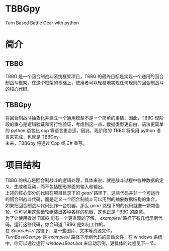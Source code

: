 # TBBGpy
Turn Based Battle Gear with python
# 简介
## TBBG
TBBG 是一个回合制战斗系统框架项目，TBBG 的最终目标是实现一个通用的回合制战斗框架，在这个框架的基础上，使用者可以轻易地实现任何规则的回合制战斗的核心代码。  
## TBBGpy
将回合制战斗抽象化并建立一个通用模型不是一个简单的事情，因此，TBBG 现阶段的重心是逻辑验证和可行性验证，考虑到这一点，数据类型更自由、语法更简单的 python 语言比 cpp 等语言更合适，因此，现阶段的 TBBG 将采用 python 语言来完成，也就是 TBBGpy。  
未来，TBBGpy 将通过 Cpp 或 C# 重写。  
# 项目结构
TBBG 的核心是回合制战斗的逻辑处理，具体来说，就是战斗过程中各种数据的定义、生成和互动，而不包括图形界面的输入和输出。  
上述的核心部分的代码在项目目录下的 *gear/* 路径下，这些代码并非一个可运行的回合制战斗代码，而是定义一个回合制战斗可以用到的抽象数据结构的集合。  
如果把回合制战斗代码比作一台机器，那么 *gear/* 路径下的的代码就像一颗颗齿轮，你可以用这些齿轮组装出各种各样的机器，这也正是 TBBG 的原意。  
为了让使用者对 TBBG 能有一个更直观的了解， *examples/* 路径下有几组示例代码，运行这些代码，你会知道 TBBG 是如何工作的。  
在 *SourceFile/* 路径下，是一些图片、文本等资源文件。  
*TurnBaseGear.py* 是 *examples/* 路径下示例代码的启动文件，在 windows 系统中，你可以通过运行 *windowsBoot.bat* 来启动示例，更具体的过程见下一节。  
# 

